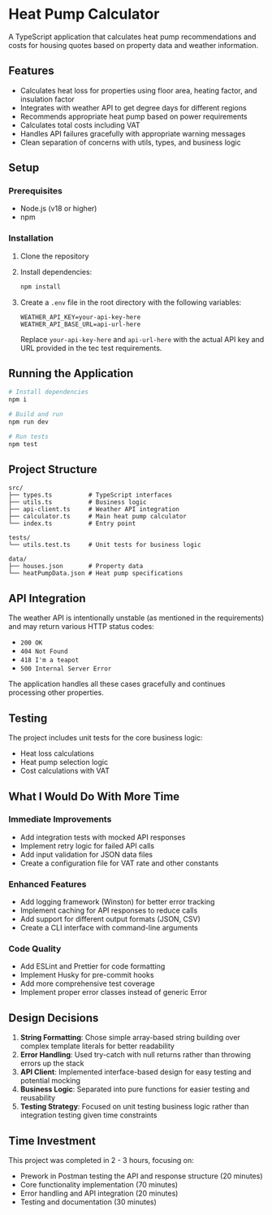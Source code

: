 # Heat Pump Calculator

A TypeScript application that calculates heat pump recommendations and costs for housing quotes based on property data and weather information.

## Features
- Calculates heat loss for properties using floor area, heating factor, and insulation factor
- Integrates with weather API to get degree days for different regions
- Recommends appropriate heat pump based on power requirements
- Calculates total costs including VAT
- Handles API failures gracefully with appropriate warning messages
- Clean separation of concerns with utils, types, and business logic

## Setup

### Prerequisites
- Node.js (v18 or higher)
- npm

### Installation

1. Clone the repository
2. Install dependencies:
   ```bash
   npm install
   ```

3. Create a `.env` file in the root directory with the following variables:
   ```
   WEATHER_API_KEY=your-api-key-here
   WEATHER_API_BASE_URL=api-url-here
   ```
   Replace `your-api-key-here` and `api-url-here` with the actual API key and URL provided in the tec test requirements.

## Running the Application

```bash
# Install dependencies
npm i

# Build and run 
npm run dev

# Run tests
npm test
```

## Project Structure

```
src/
├── types.ts          # TypeScript interfaces
├── utils.ts          # Business logic
├── api-client.ts     # Weather API integration
├── calculator.ts     # Main heat pump calculator
└── index.ts          # Entry point

tests/
└── utils.test.ts     # Unit tests for business logic

data/
├── houses.json       # Property data
└── heatPumpData.json # Heat pump specifications
```


## API Integration

The weather API is intentionally unstable (as mentioned in the requirements) and may return various HTTP status codes:
- `200 OK`
- `404 Not Found` 
- `418 I'm a teapot` 
- `500 Internal Server Error` 

The application handles all these cases gracefully and continues processing other properties.

## Testing

The project includes unit tests for the core business logic:
- Heat loss calculations
- Heat pump selection logic
- Cost calculations with VAT

## What I Would Do With More Time

### Immediate Improvements
- Add integration tests with mocked API responses
- Implement retry logic for failed API calls
- Add input validation for JSON data files
- Create a configuration file for VAT rate and other constants

### Enhanced Features
- Add logging framework (Winston) for better error tracking
- Implement caching for API responses to reduce calls
- Add support for different output formats (JSON, CSV)
- Create a CLI interface with command-line arguments

### Code Quality
- Add ESLint and Prettier for code formatting
- Implement Husky for pre-commit hooks
- Add more comprehensive test coverage
- Implement proper error classes instead of generic Error

## Design Decisions

1. **String Formatting**: Chose simple array-based string building over complex template literals for better readability
2. **Error Handling**: Used try-catch with null returns rather than throwing errors up the stack
3. **API Client**: Implemented interface-based design for easy testing and potential mocking
4. **Business Logic**: Separated into pure functions for easier testing and reusability
5. **Testing Strategy**: Focused on unit testing business logic rather than integration testing given time constraints

## Time Investment

This project was completed in 2 - 3 hours, focusing on:
- Prework in Postman testing the API and response structure (20 minutes)
- Core functionality implementation (70 minutes)
- Error handling and API integration (20 minutes)
- Testing and documentation (30 minutes)
